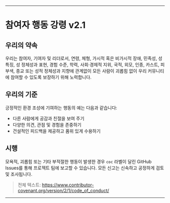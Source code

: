 -----
# 참여자 행동 강령 v2.1

## 우리의 약속
우리는 참여자, 기여자 및 리더로서, 연령, 체형, 가시적 혹은 비가시적 장애, 민족성, 성 특징, 성 정체성과 표현, 경험 수준, 학력, 사회·경제적 지위, 국적, 외모, 인종, 카스트, 피부색, 종교 또는 성적 정체성과 지향에 관계없이 모든 사람이 괴롭힘 없이 우리 커뮤니티에 참여할 수 있도록 보장하기 위해 노력합니다.

## 우리의 기준
긍정적인 환경 조성에 기여하는 행동의 예는 다음과 같습니다:
- 다른 사람에게 공감과 친절을 보여 주기
- 다양한 의견, 관점 및 경험을 존중하기
- 건설적인 피드백을 제공하고 품위 있게 수용하기

## 시행
모욕적, 괴롭힘 또는 기타 부적절한 행동이 발생한 경우 `coc` 라벨이 달린 GitHub Issues를 통해 프로젝트 팀에 보고할 수 있습니다. 모든 신고는 신속하고 공정하게 검토 및 조사됩니다.

> 전체 텍스트: https://www.contributor-covenant.org/version/2/1/code_of_conduct/ 
-----